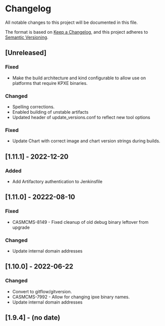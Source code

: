 # Changelog

All notable changes to this project will be documented in this file.

The format is based on [Keep a Changelog](https://keepachangelog.com/en/1.0.0/),
and this project adheres to [Semantic Versioning](https://semver.org/spec/v2.0.0.html).


## [Unreleased]

### Fixed
- Make the build architecture and kind configurable to allow use on platforms that require KPXE binaries.

### Changed
- Spelling corrections.
- Enabled building of unstable artifacts
- Updated header of update_versions.conf to reflect new tool options

### Fixed
- Update Chart with correct image and chart version strings during builds.

## [1.11.1] - 2022-12-20
### Added
- Add Artifactory authentication to Jenkinsfile

## [1.11.0] - 20222-08-10

### Fixed
- CASMCMS-8149 - Fixed cleanup of old debug binary leftover from upgrade

### Changed
- Update internal domain addresses

## [1.10.0] - 2022-06-22 

### Changed

- Convert to gitflow/gitversion.
- CASMCMS-7992 - Allow for changing ipxe binary names.
- Update internal domain addresses

## [1.9.4] - (no date)
